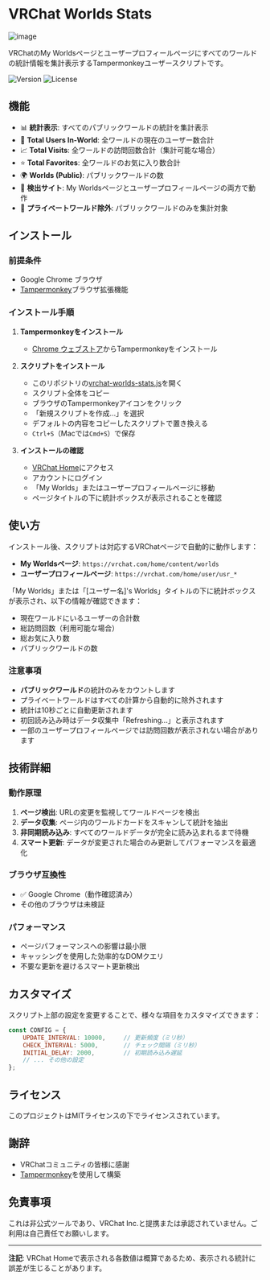 # VRChat Worlds Stats

![image](https://github.com/user-attachments/assets/1f5ee2d3-e89a-413b-8ddf-a42a0113b5ad)

VRChatのMy Worldsページとユーザープロフィールページにすべてのワールドの統計情報を集計表示するTampermonkeyユーザースクリプトです。

![Version](https://img.shields.io/badge/version-1.1-blue.svg)
![License](https://img.shields.io/badge/license-MIT-green.svg)

## 機能

- 📊 **統計表示**: すべてのパブリックワールドの統計を集計表示
- 👥 **Total Users In-World**: 全ワールドの現在のユーザー数合計
- 📈 **Total Visits**: 全ワールドの訪問回数合計（集計可能な場合）
- ⭐ **Total Favorites**: 全ワールドのお気に入り数合計
- 🌍 **Worlds (Public)**: パブリックワールドの数
- 🎯 **検出サイト**: My Worldsページとユーザープロフィールページの両方で動作
- 🚫 **プライベートワールド除外**: パブリックワールドのみを集計対象

## インストール

### 前提条件
- Google Chrome ブラウザ
- [Tampermonkey](https://www.tampermonkey.net/)ブラウザ拡張機能

### インストール手順

1. **Tampermonkeyをインストール**
   - [Chrome ウェブストア](https://chrome.google.com/webstore/detail/tampermonkey/dhdgffkkebhmkfjojejmpbldmpobfkfo)からTampermonkeyをインストール

2. **スクリプトをインストール**
   - このリポジトリの[vrchat-worlds-stats.js](vrchat-worlds-stats.js)を開く
   - スクリプト全体をコピー
   - ブラウザのTampermonkeyアイコンをクリック
   - 「新規スクリプトを作成...」を選択
   - デフォルトの内容をコピーしたスクリプトで置き換える
   - `Ctrl+S`（Macでは`Cmd+S`）で保存

3. **インストールの確認**
   - [VRChat Home](https://vrchat.com/home/content/worlds)にアクセス
   - アカウントにログイン
   - 「My Worlds」またはユーザープロフィールページに移動
   - ページタイトルの下に統計ボックスが表示されることを確認

## 使い方

インストール後、スクリプトは対応するVRChatページで自動的に動作します：

- **My Worldsページ**: `https://vrchat.com/home/content/worlds`
- **ユーザープロフィールページ**: `https://vrchat.com/home/user/usr_*`

「My Worlds」または「[ユーザー名]'s Worlds」タイトルの下に統計ボックスが表示され、以下の情報が確認できます：

- 現在ワールドにいるユーザーの合計数
- 総訪問回数（利用可能な場合）
- 総お気に入り数
- パブリックワールドの数

### 注意事項

- **パブリックワールド**の統計のみをカウントします
- プライベートワールドはすべての計算から自動的に除外されます
- 統計は10秒ごとに自動更新されます
- 初回読み込み時はデータ収集中「Refreshing...」と表示されます
- 一部のユーザープロフィールページでは訪問回数が表示されない場合があります

## 技術詳細

### 動作原理

1. **ページ検出**: URLの変更を監視してワールドページを検出
2. **データ収集**: ページ内のワールドカードをスキャンして統計を抽出
3. **非同期読み込み**: すべてのワールドデータが完全に読み込まれるまで待機
4. **スマート更新**: データが変更された場合のみ更新してパフォーマンスを最適化

### ブラウザ互換性

- ✅ Google Chrome（動作確認済み）
- その他のブラウザは未検証

### パフォーマンス

- ページパフォーマンスへの影響は最小限
- キャッシングを使用した効率的なDOMクエリ
- 不要な更新を避けるスマート更新検出

## カスタマイズ

スクリプト上部の設定を変更することで、様々な項目をカスタマイズできます：

```javascript
const CONFIG = {
    UPDATE_INTERVAL: 10000,     // 更新頻度（ミリ秒）
    CHECK_INTERVAL: 5000,       // チェック間隔（ミリ秒）
    INITIAL_DELAY: 2000,        // 初期読み込み遅延
    // ... その他の設定
};
```

## ライセンス

このプロジェクトはMITライセンスの下でライセンスされています。

## 謝辞

- VRChatコミュニティの皆様に感謝
- [Tampermonkey](https://www.tampermonkey.net/)を使用して構築

## 免責事項

これは非公式ツールであり、VRChat Inc.と提携または承認されていません。ご利用は自己責任でお願いします。

---

**注記**: VRChat Homeで表示される各数値は概算であるため、表示される統計に誤差が生じることがあります。

